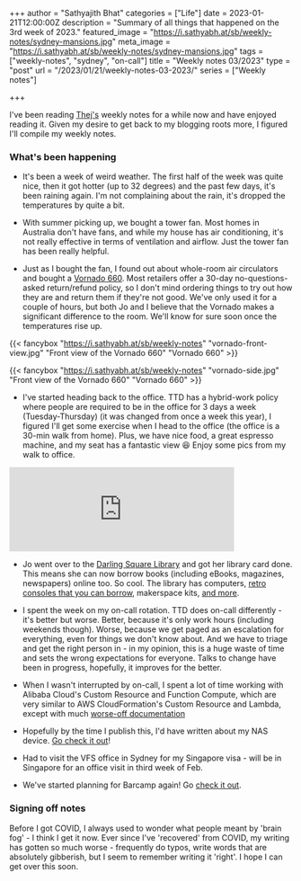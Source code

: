 +++
author = "Sathyajith Bhat"
categories = ["Life"]
date = 2023-01-21T12:00:00Z
description = "Summary of all things that happened on the 3rd week of 2023."
featured_image = "https://i.sathyabh.at/sb/weekly-notes/sydney-mansions.jpg"
meta_image = "https://i.sathyabh.at/sb/weekly-notes/sydney-mansions.jpg" 
tags = ["weekly-notes", "sydney", "on-call"]
title = "Weekly notes 03/2023"
type = "post"
url = "/2023/01/21/weekly-notes-03-2023/"
series = ["Weekly notes"]

+++

I've been reading [Thej's](https://thejeshgn.com/tag/weekly-notes/) weekly notes for a while now and have enjoyed reading it. Given my desire to get back to my blogging roots more, I figured I'll compile my weekly notes. 

### What's been happening

* It's been a week of weird weather. The first half of the week was quite nice, then it got hotter (up to 32 degrees) and the past few days, it's been raining again. I'm not complaining about the rain, it's dropped the temperatures by quite a bit.

* With summer picking up, we bought a tower fan. Most homes in Australia don't have fans, and while my house has air conditioning, it's not really effective in terms of ventilation and airflow. Just the tower fan has been really helpful.

* Just as I bought the fan, I found out about whole-room air circulators and bought a [Vornado 660](https://vornado.com.au/products/660-large-air-circulator). Most retailers offer a 30-day no-questions-asked return/refund policy, so I don't mind ordering things to try out how they are and return them if they're not good. We've only used it for a couple of hours, but both Jo and I believe that the Vornado makes a significant difference to the room. We'll know for sure soon once the temperatures rise up.

{{< fancybox "https://i.sathyabh.at/sb/weekly-notes" "vornado-front-view.jpg" "Front view of the Vornado 660" "Vornado 660" >}}

{{< fancybox "https://i.sathyabh.at/sb/weekly-notes" "vornado-side.jpg" "Front view of the Vornado 660" "Vornado 660" >}}

* I've started heading back to the office. TTD has a hybrid-work policy where people are required to be in the office for 3 days a week (Tuesday-Thursday) (it was changed from once a week this year), I figured I'll get some exercise when I head to the office (the office is a 30-min walk from home). Plus, we have nice food, a great espresso machine, and my seat has a fantastic view 😆 Enjoy some pics from my walk to office.

<iframe src="https://pxl.mx/p/sathyabhat/518696752604868611/embed?caption=true&likes=false&layout=full" class="pixelfed__embed" style="max-width: 100%; border: 0" width="400" allowfullscreen="allowfullscreen"></iframe><script async defer src="https://pxl.mx/embed.js"></script>


* Jo went over to the [Darling Square Library](https://www.cityofsydney.nsw.gov.au/libraries/darling-square-library) and got her library card done. This means she can now borrow books (including eBooks, magazines, newspapers) online too. So cool. The library has computers, [retro consoles that you can borrow](https://twitter.com/SathyaBhat/status/1615982451754663941), makerspace kits, [and more](https://www.cityofsydney.nsw.gov.au/library-collections). 

* I spent the week on my on-call rotation. TTD does on-call differently - it's better but worse. Better, because it's only work hours (including weekends though). Worse, because we get paged as an escalation for everything, even for things we don't know about. And we have to triage and get the right person in - in my opinion, this is a huge waste of time and sets the wrong expectations for everyone. Talks to change have been in progress, hopefully, it improves for the better.

* When I wasn't interrupted by on-call, I spent a lot of time working with Alibaba Cloud's Custom Resource and Function Compute, which are very similar to AWS CloudFormation's Custom Resource and Lambda, except with much [worse-off documentation](https://mastodon.social/@Sathyabhat/109657392195788611)

* Hopefully by the time I publish this, I'd have written about my NAS device. [Go check it out](https://sathyabh.at/2023/01/21/asustor-lockerstor4-as6604t/)!

* Had to visit the VFS office in Sydney for my Singapore visa - will be in Singapore for an office visit in third week of Feb.

* We've started planning for Barcamp again! Go [check it out](https://planning.barcampbangalore.com/help-us-plan-the-next-edition-of-barcamp-bangalore/).


### Signing off notes

Before I got COVID, I always used to wonder what people meant by 'brain fog' - I think I get it now. Ever since I've 'recovered' from COVID, my writing has gotten so much worse - frequently do typos, write words that are absolutely gibberish, but I seem to remember writing it 'right'. I hope I can get over this soon.
